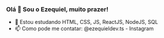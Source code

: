 ### Olá 👋 Sou o Ezequiel, muito prazer!


- 🌱 Estou estudando HTML, CSS, JS, ReactJS, NodeJS, SQL
- 📫 Como pode me contatar: @ezequieldev.ts - Instagram
